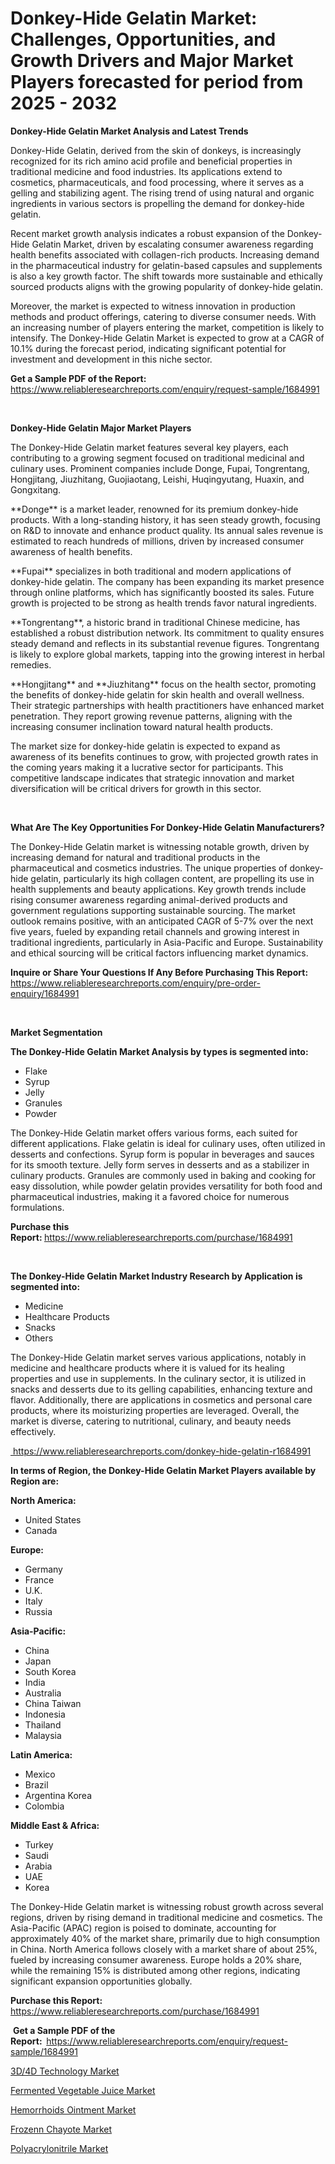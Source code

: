 <p><h1>Donkey-Hide Gelatin Market: Challenges, Opportunities, and Growth Drivers and Major Market Players forecasted for period from 2025 - 2032</h1></p><p><strong>Donkey-Hide Gelatin Market Analysis and Latest Trends</strong></p>
<p><p>Donkey-Hide Gelatin, derived from the skin of donkeys, is increasingly recognized for its rich amino acid profile and beneficial properties in traditional medicine and food industries. Its applications extend to cosmetics, pharmaceuticals, and food processing, where it serves as a gelling and stabilizing agent. The rising trend of using natural and organic ingredients in various sectors is propelling the demand for donkey-hide gelatin.</p><p>Recent market growth analysis indicates a robust expansion of the Donkey-Hide Gelatin Market, driven by escalating consumer awareness regarding health benefits associated with collagen-rich products. Increasing demand in the pharmaceutical industry for gelatin-based capsules and supplements is also a key growth factor. The shift towards more sustainable and ethically sourced products aligns with the growing popularity of donkey-hide gelatin.</p><p>Moreover, the market is expected to witness innovation in production methods and product offerings, catering to diverse consumer needs. With an increasing number of players entering the market, competition is likely to intensify. The Donkey-Hide Gelatin Market is expected to grow at a CAGR of 10.1% during the forecast period, indicating significant potential for investment and development in this niche sector.</p></p>
<p><strong>Get a Sample PDF of the Report:&nbsp;</strong> <a href="https://www.reliableresearchreports.com/enquiry/request-sample/1684991?utm_campaign=8&utm_medium=2&utm_source=Github&utm_content=ia&utm_term=26032025&utm_id=donkey-hide-gelatin">https://www.reliableresearchreports.com/enquiry/request-sample/1684991</a></p>
<p>&nbsp;</p>
<p><strong>Donkey-Hide Gelatin Major Market Players</strong></p>
<p><p>The Donkey-Hide Gelatin market features several key players, each contributing to a growing segment focused on traditional medicinal and culinary uses. Prominent companies include Donge, Fupai, Tongrentang, Hongjitang, Jiuzhitang, Guojiaotang, Leishi, Huqingyutang, Huaxin, and Gongxitang.</p><p>**Donge** is a market leader, renowned for its premium donkey-hide products. With a long-standing history, it has seen steady growth, focusing on R&D to innovate and enhance product quality. Its annual sales revenue is estimated to reach hundreds of millions, driven by increased consumer awareness of health benefits.</p><p>**Fupai** specializes in both traditional and modern applications of donkey-hide gelatin. The company has been expanding its market presence through online platforms, which has significantly boosted its sales. Future growth is projected to be strong as health trends favor natural ingredients.</p><p>**Tongrentang**, a historic brand in traditional Chinese medicine, has established a robust distribution network. Its commitment to quality ensures steady demand and reflects in its substantial revenue figures. Tongrentang is likely to explore global markets, tapping into the growing interest in herbal remedies.</p><p>**Hongjitang** and **Jiuzhitang** focus on the health sector, promoting the benefits of donkey-hide gelatin for skin health and overall wellness. Their strategic partnerships with health practitioners have enhanced market penetration. They report growing revenue patterns, aligning with the increasing consumer inclination toward natural health products.</p><p>The market size for donkey-hide gelatin is expected to expand as awareness of its benefits continues to grow, with projected growth rates in the coming years making it a lucrative sector for participants. This competitive landscape indicates that strategic innovation and market diversification will be critical drivers for growth in this sector.</p></p>
<p>&nbsp;</p>
<p><strong>What Are The Key Opportunities For Donkey-Hide Gelatin Manufacturers?</strong></p>
<p><p>The Donkey-Hide Gelatin market is witnessing notable growth, driven by increasing demand for natural and traditional products in the pharmaceutical and cosmetics industries. The unique properties of donkey-hide gelatin, particularly its high collagen content, are propelling its use in health supplements and beauty applications. Key growth trends include rising consumer awareness regarding animal-derived products and government regulations supporting sustainable sourcing. The market outlook remains positive, with an anticipated CAGR of 5-7% over the next five years, fueled by expanding retail channels and growing interest in traditional ingredients, particularly in Asia-Pacific and Europe. Sustainability and ethical sourcing will be critical factors influencing market dynamics.</p></p>
<p><strong>Inquire or Share Your Questions If Any Before Purchasing This Report:</strong> <a href="https://www.reliableresearchreports.com/enquiry/pre-order-enquiry/1684991?utm_campaign=8&utm_medium=2&utm_source=Github&utm_content=ia&utm_term=26032025&utm_id=donkey-hide-gelatin">https://www.reliableresearchreports.com/enquiry/pre-order-enquiry/1684991</a></p>
<p>&nbsp;</p>
<p><strong>Market Segmentation</strong></p>
<p><strong>The Donkey-Hide Gelatin Market Analysis by types is segmented into:</strong></p>
<p><ul><li>Flake</li><li>Syrup</li><li>Jelly</li><li>Granules</li><li>Powder</li></ul></p>
<p><p>The Donkey-Hide Gelatin market offers various forms, each suited for different applications. Flake gelatin is ideal for culinary uses, often utilized in desserts and confections. Syrup form is popular in beverages and sauces for its smooth texture. Jelly form serves in desserts and as a stabilizer in culinary products. Granules are commonly used in baking and cooking for easy dissolution, while powder gelatin provides versatility for both food and pharmaceutical industries, making it a favored choice for numerous formulations.</p></p>
<p><strong>Purchase this Report:&nbsp;</strong><a href="https://www.reliableresearchreports.com/purchase/1684991?utm_campaign=8&utm_medium=2&utm_source=Github&utm_content=ia&utm_term=26032025&utm_id=donkey-hide-gelatin">https://www.reliableresearchreports.com/purchase/1684991</a></p>
<p>&nbsp;</p>
<p><strong>The Donkey-Hide Gelatin Market Industry Research by Application is segmented into:</strong></p>
<p><ul><li>Medicine</li><li>Healthcare Products</li><li>Snacks</li><li>Others</li></ul></p>
<p><p>The Donkey-Hide Gelatin market serves various applications, notably in medicine and healthcare products where it is valued for its healing properties and use in supplements. In the culinary sector, it is utilized in snacks and desserts due to its gelling capabilities, enhancing texture and flavor. Additionally, there are applications in cosmetics and personal care products, where its moisturizing properties are leveraged. Overall, the market is diverse, catering to nutritional, culinary, and beauty needs effectively.</p></p>
<p><a href="https://www.reliableresearchreports.com/donkey-hide-gelatin-r1684991?utm_campaign=8&utm_medium=2&utm_source=Github&utm_content=ia&utm_term=26032025&utm_id=donkey-hide-gelatin">&nbsp;https://www.reliableresearchreports.com/donkey-hide-gelatin-r1684991</a></p>
<p><strong>In terms of Region, the Donkey-Hide Gelatin Market Players available by Region are:</strong></p>
<p>
    <p> <strong> North America: </strong>
        <ul>
            <li>United States</li>
            <li>Canada</li>
        </ul>
        </p> 
    <p> <strong> Europe: </strong>
        <ul>
            <li>Germany</li>
            <li>France</li>
            <li>U.K.</li>
            <li>Italy</li>
            <li>Russia</li>
        </ul>
        </p> 
    <p> <strong> Asia-Pacific: </strong>
        <ul>
            <li>China</li>
            <li>Japan</li>
            <li>South Korea</li>
            <li>India</li>
            <li>Australia</li>
            <li>China Taiwan</li>
            <li>Indonesia</li>
            <li>Thailand</li>
            <li>Malaysia</li>
        </ul>
        </p> 
    <p> <strong> Latin America: </strong>
        <ul>
            <li>Mexico</li>
            <li>Brazil</li>
            <li>Argentina Korea</li>
            <li>Colombia</li>
        </ul>
        </p> 
    <p> <strong> Middle East & Africa: </strong>
        <ul>
            <li>Turkey</li>
            <li>Saudi</li>
            <li>Arabia</li>
            <li>UAE</li>
            <li>Korea</li>
        </ul>
    </p>
    </p>
<p><p>The Donkey-Hide Gelatin market is witnessing robust growth across several regions, driven by rising demand in traditional medicine and cosmetics. The Asia-Pacific (APAC) region is poised to dominate, accounting for approximately 40% of the market share, primarily due to high consumption in China. North America follows closely with a market share of about 25%, fueled by increasing consumer awareness. Europe holds a 20% share, while the remaining 15% is distributed among other regions, indicating significant expansion opportunities globally.</p></p>
<p><strong>Purchase this Report: </strong><a href="https://www.reliableresearchreports.com/purchase/1684991?utm_campaign=8&utm_medium=2&utm_source=Github&utm_content=ia&utm_term=26032025&utm_id=donkey-hide-gelatin">https://www.reliableresearchreports.com/purchase/1684991</a></p>
<p>&nbsp;<strong>Get a Sample PDF of the Report:&nbsp;&nbsp;</strong><a href="https://www.reliableresearchreports.com/enquiry/request-sample/1684991?utm_campaign=8&utm_medium=2&utm_source=Github&utm_content=ia&utm_term=26032025&utm_id=donkey-hide-gelatin">https://www.reliableresearchreports.com/enquiry/request-sample/1684991</a></p>
<p><strong></strong></p>
<p><p><a href="https://github.com/elodielamto06/Market-Research-Report-List-1/blob/main/3d4d-technology-market.md?utm_campaign=8&utm_medium=2&utm_source=Github&utm_content=ia&utm_term=26032025&utm_id=donkey-hide-gelatin">3D/4D Technology Market</a></p><p><a href="https://github.com/shrebasokib/Market-Research-Report-List-1/blob/main/fermented-vegetable-juice-market.md?utm_campaign=8&utm_medium=2&utm_source=Github&utm_content=ia&utm_term=26032025&utm_id=donkey-hide-gelatin">Fermented Vegetable Juice Market</a></p><p><a href="https://github.com/olesjaquah/Market-Research-Report-List-1/blob/main/hemorrhoids-ointment-market.md?utm_campaign=8&utm_medium=2&utm_source=Github&utm_content=ia&utm_term=26032025&utm_id=donkey-hide-gelatin">Hemorrhoids Ointment Market</a></p><p><a href="https://github.com/donkalucine10/Market-Research-Report-List-1/blob/main/frozenn-chayote-market.md?utm_campaign=8&utm_medium=2&utm_source=Github&utm_content=ia&utm_term=26032025&utm_id=donkey-hide-gelatin">Frozenn Chayote Market</a></p><p><a href="https://github.com/kaqiewan/Market-Research-Report-List-1/blob/main/polyacrylonitrile-market.md?utm_campaign=8&utm_medium=2&utm_source=Github&utm_content=ia&utm_term=26032025&utm_id=donkey-hide-gelatin">Polyacrylonitrile Market</a></p></p>